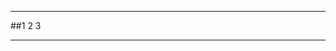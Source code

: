 
---

<grid drag="100 20" drop="0 5">
##1
</grid>

<grid drag="46 60" drop="0 30" >
2
</grid>

<grid drag="46 60" drop="50 30" >
3
</grid>

---